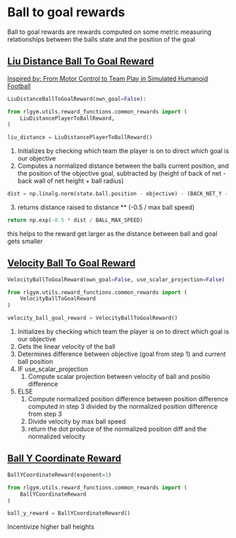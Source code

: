 # Ball to goal rewards

Ball to goal rewards are rewards computed on some metric measuring relationships between the balls state and the position of the goal

## [Liu Distance Ball To Goal Reward](https://github.com/lucas-emery/rocket-league-gym/blob/7f07bfa980b84eea11627939dd7d7b1689efcfa7/rlgym/utils/reward_functions/common_rewards/ball_goal_rewards.py#L9)

[Inspired by: From Motor Control to Team Play in Simulated Humanoid Football](https://arxiv.org/pdf/2105.12196.pdf)

```python
LiuDistanceBallToGoalReward(own_goal=False):
```

```python
from rlgym.utils.reward_functions.common_rewards import (
    LiuDistancePlayerToBallReward,
)

liu_distance = LiuDistancePlayerToBallReward()
```

1. Initializes by checking which team the player is on to direct which goal is our objective
2. Computes a normalized distance between the balls current position, and the position of the objective goal, subtracted by (height of back of net - back wall of net height + ball radius)

```python
dist = np.linalg.norm(state.ball.position - objective) - (BACK_NET_Y - BACK_WALL_Y + BALL_RADIUS)
```

3. returns distance raised to distance \*\* (-0.5 / max ball speed)

```python
return np.exp(-0.5 * dist / BALL_MAX_SPEED)
```

this helps to the reward get larger as the distance between ball and goal gets smaller

## [Velocity Ball To Goal Reward](https://github.com/lucas-emery/rocket-league-gym/blob/7f07bfa980b84eea11627939dd7d7b1689efcfa7/rlgym/utils/reward_functions/common_rewards/ball_goal_rewards.py#L29)

```python
VelocityBallToGoalReward(own_goal=False, use_scalar_projection=False)
```

```python
from rlgym.utils.reward_functions.common_rewards import (
    VelocityBallToGoalReward
)

velocity_ball_goal_reward = VelocityBallToGoalReward()
```

1. Initializes by checking which team the player is on to direct which goal is our objective
2. Gets the linear velocity of the ball
3. Determines difference between objective (goal from step 1) and current ball position
4. IF use_scalar_projection
    1. Compute scalar projection between velocity of ball and positio difference
5. ELSE
    1. Compute normalized position difference between position difference computed in step 3 divided by the normalized position difference from step 3
    2. Divide velocity by max ball speed
    3. return the dot produce of the normalized position diff and the normalized velocity

## [Ball Y Coordinate Reward](https://github.com/lucas-emery/rocket-league-gym/blob/7f07bfa980b84eea11627939dd7d7b1689efcfa7/rlgym/utils/reward_functions/common_rewards/ball_goal_rewards.py#L60)

```python
BallYCoordinateReward(exponent=1)
```

```python
from rlgym.utils.reward_functions.common_rewards import (
    BallYCoordinateReward
)

ball_y_reward = BallYCoordinateReward()
```

Incentivize higher ball heights
